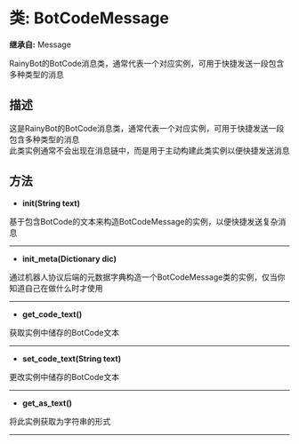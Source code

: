 # 类: BotCodeMessage  
  
**继承自:** Message  
  
RainyBot的BotCode消息类，通常代表一个对应实例，可用于快捷发送一段包含多种类型的消息  
  
## 描述  
  
这是RainyBot的BotCode消息类，通常代表一个对应实例，可用于快捷发送一段包含多种类型的消息   
此类实例通常不会出现在消息链中，而是用于主动构建此类实例以便快捷发送消息  
  
## 方法 
  
- **init(String text)**  
  
基于包含BotCode的文本来构造BotCodeMessage的实例，以便快捷发送复杂消息  
  
---  
  
- **init_meta(Dictionary dic)**  
  
通过机器人协议后端的元数据字典构造一个BotCodeMessage类的实例，仅当你知道自己在做什么时才使用  
  
---  
  
- **get_code_text()**  
  
获取实例中储存的BotCode文本  
  
---  
  
- **set_code_text(String text)**  
  
更改实例中储存的BotCode文本  
  
---  
  
- **get_as_text()**  
  
将此实例获取为字符串的形式  
  
---  
  

